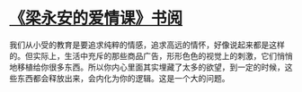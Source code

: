 # [《梁永安的爱情课》书阅](https://github.com/platojobs/agenda/issues/32)

我们从小受的教育是要追求纯粹的情感，追求高远的情怀，好像说起来都是这样的。但实际上，生活中充斥的那些商品广告，形形色色的视觉上的刺激，它们悄悄地移植给你很多东西。所以你内心里面其实埋藏了太多的欲望，到一定的时候，这些东西都会释放出来，会内化为你的逻辑。这是一个大的问题。